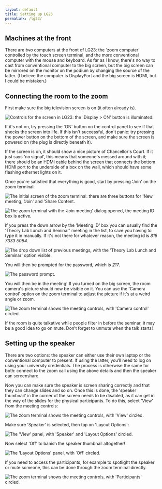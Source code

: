 ```yaml
---
layout: default
title: Setting up LG23
permalink: /lg23/
---
```


## Machines at the front

There are *two* computers at the front of LG23: the 'zoom computer' controlled
by the touch screen terminal, and the more conventional computer with the mouse
and keyboard.
As far as I know, there's no way to cast from conventional computer to the
big screen, but the big screen can be mirrored on the monitor on the podium by
changing the source of the latter.
(I believe the computer is DisplayPort and the big screen is HDMI, but I could be mistaken.)

## Connecting the room to the zoom

First make sure the big television screen is on (it often already is).

![Controls for the screen in LG23: the 'Display > ON' button is illuminated.](/images/lg23/screen-controls.jpg)

If it's not on, try pressing the 'ON' button on the control panel to see if that shocks the screen into life.
If this isn't successful, don't panic: try pressing the power button on the bottom of the screen,
and make sure the screen is powered on (the plug is directly beneath it).

If the screen is on, it should show a nice picture of Chancellor's Court.
If it just says 'no signal', this means that someone's messed around with it; there should be an
HDMI cable behind the screen that connects the bottom HDMI port to the underside of a box
on the wall, which should have some flashing ethernet lights on it.

Once you're satisfied that everything is good, start by pressing 'Join' on the zoom terminal:

![The initial screen of the zoom terminal: there are three buttons for 'New meeting, 'Join' and 'Share Content.](/images/lg23/join-call.jpg)


![The zoom terminal with the 'Join meeting' dialog opened, the meeting ID box is active.](/images/lg23/join-meeting.jpg)

If you press the down arrow by the 'Meeting ID' box you can usually find the 'Theory Lab Lunch and Seminar' meeting in the list, to save you having to type it in manually.
If it's not there for whatever reason, the meeting id is *818 7333 5084*.

![The drop down list of previous meetings, with the 'Theory Lab Lunch and Seminar' option visible.](/images/lg23/previous-meetings.jpg)

You will then be prompted for the password, which is *217*.

![The password prompt.](/images/lg23/password.jpg)

You will then be in the meeting!
If you turned on the big screen, the room camera's picture should now be visible on it.
You can use the 'Camera control' option on the zoom terminal to adjust the picture if it's at a weird angle or zoom.

![The zoom terminal shows the meeting controls, with 'Camera control' circled.](/images/lg23/controls-camera.jpg)

If the room is quite talkative while people filter in before the seminar, it may be a good idea to go on mute.
Don't forget to unmute when the talk starts!

## Setting up the speaker

There are two options: the speaker can either use their own laptop or the conventional computer to present.
If using the latter, you'll need to log on using your university credentials.
The process is otherwise the same for both: connect to the zoom call using the above details and then the speaker can screenshare.

Now you can make sure the speaker is screen sharing correctly and that they can change slides and so on.
Once this is done, the 'speaker thumbnail' in the corner of the screen needs to be disabled, as it can get in the way of the slides for the physical participants.
To do this, select 'View' from the meeting controls:

![The zoom terminal shows the meeting controls, with 'View' circled.](/images/lg23/controls-view.jpg)

Make sure 'Speaker' is selected, then tap on 'Layout Options':

![The 'View' panel, with 'Speaker' and 'Layout Options' circled.](/images/lg23/view-options.jpg)

Now select 'Off' to banish the speaker thumbnail altogether!

![The 'Layout Options' panel, with 'Off' circled.](/images/lg23/thumbnail-position.jpg)

If you need to access the participants, for example to spotlight the speaker or mute someone, this can be done through the zoom terminal directly.

![The zoom terminal shows the meeting controls, with 'Participants' circled.](/images/lg23/participants.jpg)
